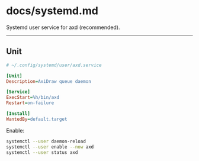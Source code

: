 # docs/systemd.md

Systemd user service for axd (recommended).

---

## Unit

```ini
# ~/.config/systemd/user/axd.service

[Unit]
Description=AxiDraw queue daemon

[Service]
ExecStart=%h/bin/axd
Restart=on-failure

[Install]
WantedBy=default.target
```

Enable:

```bash
systemctl --user daemon-reload
systemctl --user enable --now axd
systemctl --user status axd
```
